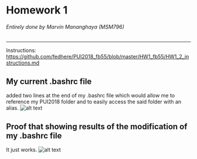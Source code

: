 # Homework 1
###### Entirely done by Marvin Mananghaya (MSM796)
-------------------------------------------------------------------------------------------
Instructions: https://github.com/fedhere/PUI2018_fb55/blob/master/HW1_fb55/HW1_2_instructions.md

## My current .bashrc file
added two lines at the end of my .bashrc file which would allow me to reference my PUI2018 folder and 
to easily access the said folder with an alias. 
![alt text](https://github.com/jinalklaulitz/PUI2018_msm796/blob/master/HW1_msm796/bashrc_screenshot.png)

## Proof that showing results of the modification of my .bashrc file
It just works.
![alt text](https://github.com/jinalklaulitz/PUI2018_msm796/blob/master/HW1_msm796/bashrc_screenshot.png)
